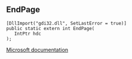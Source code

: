 ## EndPage

```
[DllImport("gdi32.dll", SetLastError = true)]
public static extern int EndPage(
   IntPtr hdc
);
```

[Microsoft documentation](https://docs.microsoft.com/en-us/windows/win32/api/wingdi/nf-wingdi-endpage)
